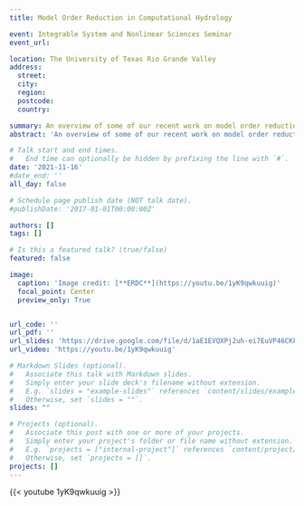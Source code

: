 ```yaml
---
title: Model Order Reduction in Computational Hydrology

event: Integrable System and Nonlinear Sciences Seminar
event_url:

location: The University of Texas Rio Grande Valley
address:
  street:
  city:
  region:
  postcode:
  country:

summary: An overview of some of our recent work on model order reduction for applications in computational hydrology.
abstract: 'An overview of some of our recent work on model order reduction for applications in computational hydrology.'

# Talk start and end times.
#   End time can optionally be hidden by prefixing the line with `#`.
date: '2021-11-16'
#date_end: ''
all_day: false

# Schedule page publish date (NOT talk date).
#publishDate: '2017-01-01T00:00:00Z'

authors: []
tags: []

# Is this a featured talk? (true/false)
featured: false

image:
  caption: 'Image credit: [**ERDC**](https://youtu.be/1yK9qwkuuig)'
  focal_point: Center
  preview_only: True


url_code: ''
url_pdf: ''
url_slides: 'https://drive.google.com/file/d/1aE1EVQXPj2uh-ei7EuVP46CKFsTw2GSX/view?usp=sharing'
url_video: 'https://youtu.be/1yK9qwkuuig'

# Markdown Slides (optional).
#   Associate this talk with Markdown slides.
#   Simply enter your slide deck's filename without extension.
#   E.g. `slides = "example-slides"` references `content/slides/example-slides.md`.
#   Otherwise, set `slides = ""`.
slides: ""

# Projects (optional).
#   Associate this post with one or more of your projects.
#   Simply enter your project's folder or file name without extension.
#   E.g. `projects = ["internal-project"]` references `content/project/deep-learning/index.md`.
#   Otherwise, set `projects = []`.
projects: []
---
```


{{< youtube 1yK9qwkuuig >}}
